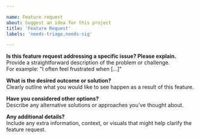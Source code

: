 ```yaml
---

name: Feature request
about: Suggest an idea for this project
title: 'Feature Request'
labels: 'needs-triage,needs-sig'

---
```


**Is this feature request addressing a specific issue? Please explain.**  
Provide a straightforward description of the problem or challenge.  
For example: "I often feel frustrated when [...]"

**What is the desired outcome or solution?**  
Clearly outline what you would like to see happen as a result of this feature.

**Have you considered other options?**  
Describe any alternative solutions or approaches you’ve thought about.

**Any additional details?**  
Include any extra information, context, or visuals that might help clarify the feature request.